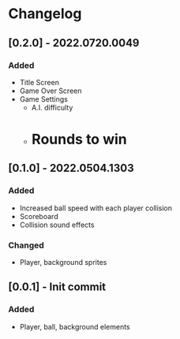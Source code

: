 # Changelog

## [0.2.0] - 2022.0720.0049

### Added
- Title Screen
- Game Over Screen
- Game Settings
	+ A.I. difficulty
	+ # Rounds to win

## [0.1.0] - 2022.0504.1303

### Added
- Increased ball speed with each player collision
- Scoreboard
- Collision sound effects

### Changed
- Player, background sprites

## [0.0.1] - Init commit

### Added
- Player, ball, background elements


